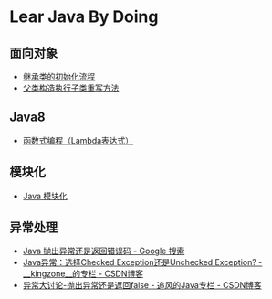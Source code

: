# Lear Java By Doing

## 面向对象

- [继承类的初始化流程](https://github.com/TianYongwei/learnjava/blob/master/src/main/java/com/tyw/learnjava/LoadingOrderTest.java)
- [父类构造执行子类重写方法](https://github.com/TianYongwei/learnjava/blob/master/src/main/java/com/tyw/learnjava/RewriteMethodTest.java)

## Java8 

- [函数式编程（Lambda表达式）]()

## 模块化

- [Java 模块化]()

## 异常处理
- [Java 抛出异常还是返回错误码 - Google 搜索](https://www.google.com.hk/search?newwindow=1&safe=strict&ei=dV7RW8aIKs_y8AWgpYOIBw&q=java+%E6%8A%9B%E5%87%BA%E5%BC%82%E5%B8%B8%E8%BF%98%E6%98%AF%E8%BF%94%E5%9B%9E%E9%94%99%E8%AF%AF%E7%A0%81&oq=java+%E6%8A%9B%E5%87%BA%E5%BC%82%E5%B8%B8%E8%BF%98%E6%98%AF%E8%BF%94%E5%9B%9E%E9%94%99%E8%AF%AF%E7%A0%81&gs_l=psy-ab.3...2873.6464.0.6809.15.13.2.0.0.0.289.1650.0j7j2.9.0....0...1c.1j4.64.psy-ab..5.0.0....0.jkt1swCCuZw)
- [Java异常：选择Checked Exception还是Unchecked Exception? - __kingzone__的专栏 - CSDN博客](https://blog.csdn.net/kingzone_2008/article/details/8535287)
- [异常大讨论-抛出异常还是返回false - 追风的Java专栏 - CSDN博客](https://blog.csdn.net/yajunren/article/details/10277155)